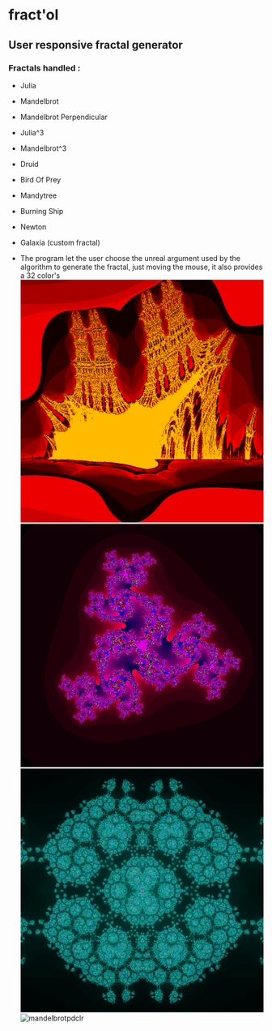 # fract'ol
## User responsive fractal generator
### Fractals handled : 
* Julia
* Mandelbrot
* Mandelbrot Perpendicular
* Julia^3
* Mandelbrot^3
* Druid
* Bird Of Prey
* Mandytree
* Burning Ship
* Newton
* Galaxia (custom fractal)

* The program let the user choose the unreal argument used by the algorithm to generate the fractal, just moving the mouse, it also provides a 32 color's 
![BURNING SHIP](https://raw.githubusercontent.com/lgosse/fractol/master/pictures/burningship.png)
![Julia P3](https://raw.githubusercontent.com/lgosse/fractol/master/pictures/Juliap3.png)
![mandytree](https://raw.githubusercontent.com/lgosse/fractol/master/pictures/mandytree.png)
![mandelbrotpdclr](https://raw.githubusercontent.com/lgosse/fractol/master/pictures/madelbrotpdclr.png)
